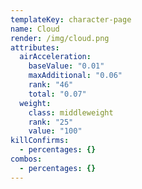 ```yaml
---
templateKey: character-page
name: Cloud
render: /img/cloud.png
attributes:
  airAcceleration:
    baseValue: "0.01"
    maxAdditional: "0.06"
    rank: "46"
    total: "0.07"
  weight:
    class: middleweight
    rank: "25"
    value: "100"
killConfirms:
  - percentages: {}
combos:
  - percentages: {}
---
```

